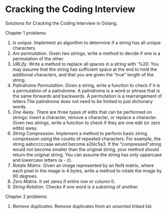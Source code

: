 # Cracking the Coding Interview

Solutions for Cracking the Coding Interview in Golang.

Chapter 1 problems:
1. *Is unique*. Implement an algorithm to determine if a string has all unique characters.
1. *Are permutation*. Given two strings, write a method to decide if one is a permutation of the other.
1. *URLify*. Write a method to replace all spaces in a string with '%20: 
You may assume that the string has sufficient space at the end to hold the additional characters, 
and that you are given the "true" length of the string.
1. *Palindrome Permutation*. Given a string, write a function to check if it is a permutation of a palindrome. 
A palindrome is a word or phrase that is the same forwards and backwards. 
A permutation is a rearrangement of letters.The palindrome does not need to be limited to just dictionary words.
1. *One Away*. There are three types of edits that can be performed on strings: insert a character, remove a character, 
or replace a character. Given two strings, write a function to check if they are one edit (or zero edits) away.
1. *String Compression*. Implement a method to perform basic string compression using the counts of repeated characters. 
For example, the string aabcccccaaa would become a2blc5a3. If the "compressed"string would not become smaller than the 
original string, your method should return the original string. You can assume the string has only uppercase and lowercase letters (a - z).
1. *Rotate Matrix*. Given an image represented by an NxN matrix, where each pixel in the image is 4 bytes, write a method to rotate the image by 90 degrees.
1. *Zero Matrix*. It set zeros if entire row or column 0.
1. *String Rotation*. Checks if one word is a substring of another.

Chapter 2 problems:
1. *Remove duplicates*. Remove duplicates from an unsorted linked list.